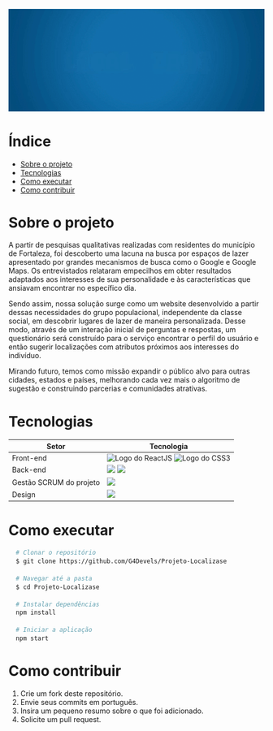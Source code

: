 <div align="center">

  ![Logo do projeto](./localizase_animation.gif)
  
</div>


# Índice
- [Sobre o projeto](#sobre-o-projeto)
- [Tecnologias](#tecnologias)
- [Como executar](#como-executar)
- [Como contribuir](#como-contribuir)
  



# Sobre o projeto

A partir de pesquisas qualitativas realizadas com residentes do município de Fortaleza, foi descoberto uma lacuna na busca por espaços de lazer apresentado por grandes mecanismos de busca como o Google e Google Maps. Os entrevistados relataram empecilhos em obter resultados adaptados aos interesses de sua personalidade e às características que ansiavam encontrar no específico dia.

Sendo assim, nossa solução surge como um website desenvolvido a partir dessas necessidades do grupo populacional, independente da classe social, em descobrir lugares de lazer de maneira personalizada. Desse modo, através de um interação inicial de perguntas e respostas, um questionário será construído para o serviço encontrar o perfil do usuário e então sugerir localizações com atributos próximos aos interesses do indivíduo.

Mirando futuro, temos como missão expandir o público alvo para outras cidades, estados e países, melhorando cada vez mais o algoritmo de sugestão e construindo parcerias e comunidades atrativas.




# Tecnologias

Setor                   | Tecnologia
----------------------- | -----------------
Front-end               | <img src="https://img.shields.io/badge/-ReactJs-61DAFB?logo=react&logoColor=black&style=for-the-badge" alt="Logo do ReactJS"> <img src="https://img.shields.io/badge/css3-2965F1?style=for-the-badge&logo=css3&logoColor=white" alt="Logo do CSS3"/>
Back-end                | <img src="https://img.shields.io/badge/express-3C873A?style=for-the-badge&logo=express&logoColor=white"/> <img src="https://img.shields.io/badge/firebase-F5820D?style=for-the-badge&logo=firebase&logoColor=white"/>
Gestão SCRUM do projeto | <img src="https://img.shields.io/badge/clickup-BF6B99?style=for-the-badge&logo=clickup&logoColor=white" height="25"/>
Design                  | <img src="https://img.shields.io/badge/figma-0078D6?style=for-the-badge&logo=figma&logoColor=white" height="25"/>




# Como executar
```bash
  # Clonar o repositório 
  $ git clone https://github.com/G4Devels/Projeto-Localizase

  # Navegar até a pasta
  $ cd Projeto-Localizase

  # Instalar dependências 
  npm install

  # Iniciar a aplicação
  npm start
```




# Como contribuir
1. Crie um fork deste repositório.
2. Envie seus commits em português.
3. Insira um pequeno resumo sobre o que foi adicionado.
4. Solicite um pull request.
